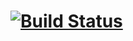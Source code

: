# [![Build Status](https://travis-ci.org/Ayabonga2017/greetings-in-java.svg?branch=master)](https://travis-ci.org/Ayabonga2017/greetings-in-java)
